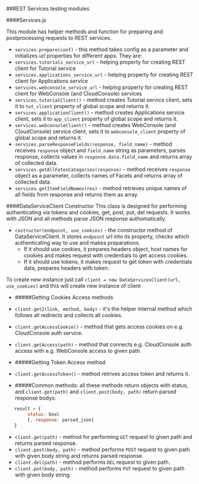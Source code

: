 ##REST Services testing modules

####Services.js 

This module has helper methods and function for preparing and postprocessing requests to REST services.

* `services.prepare(conf)` - this method takes config as a parameter and initializes url properties for different apps. They are:
* `services.tutorials_service_url` - helping property for creating REST client for Tutorial service
* `services.applications_service_url` - helping property for creating REST client for Applications service
* `services.webconsole_service_url` - helping property for creating REST client for WebConsole (and CloudConsole) services
* `services.tutorialClient()` - method creates Tutorial service client, sets it to `tut_client` property of global scope and returns it.
* `services.applicationClient()` - method creates Applications service client, sets it to `app_client` property of global scope and returns it.
* `services.webconsoleClient()` - method creates WebConsole (and CloudConsole) service client, sets it to `webconsole_client` property of global scope and returns it.
* `services.parseResponseFields(response, field_name)` - method receives `response` object and `field_name` string as parameters, parses response, collects values in `response.data.field_name` and returns array of collected data.
* `services.getAllFatesCategories(response)` - method receives `response` object as a parameter, collects names of Facets and returns array of collected data.
* `services.getItemFieldNames(res)` - method retrieves unique names of all fields from response and returns them as array.

####DataServiceClient Constructor
This class is designed for performing authenticating via tokens and cookies, get, post, put, del requests. It works with JSON and all methods parse JSON response authomatically.

* `costructor(endpoint, use_cookies)` - the constructor method of DataServiceClient. It stores `endpoint` url into its property, checks which authenticating way to use and makes preparations. 
    * If it should use cookies, it prepares headers object, host names for cookies and makes request with credentials to get access cookies. 
    * If it should use tokens, it makes request to get token with credentials data, prepares headers with token.
    
To create new instance just call `client = new DataServicesClient(url, use_cookies)` and this will create new instance of client

* #####Getting Cookies Access methods

* `client.get2(link, method, body)` - it's the helper internal method which follows all redirects and collects all cookies.
* `client.getAccessCookie()` - method that gets access cookies on e.g. CloudConsole auth service.
* `client.getAccess(path)` - method that connects e.g. CloudConsole auth access with e.g. WebConsole access to given path.

* #####Getting Token Access method

* `client.getAccessToken()` - method retrives access token and returns it.

* #####Common methods: all these methods return objects with status, and `client.get(path)` and `client.post(body, path)` return parsed response bodys:

```js
   result = {
        status: bool
        [, response: parsed_json]
   }
```

* `client.get(path)` - method for performing `GET` request to given path and returns parsed response. 
* `client.post(body, path)` - method performs `POST` request to given path with given body string and returns parsed response.
* `client.del(path)` - method performs `DEL` request to given path.
* `client.put(body, path)` - method performs `PUT` request to given path with given body string.